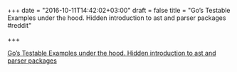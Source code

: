 +++
date = "2016-10-11T14:42:02+03:00"
draft = false
title = "Go’s Testable Examples under the hood. Hidden introduction to ast and parser packages  #reddit"

+++

<p><a href="https://t.co/aYANXCRHx7">Go&rsquo;s Testable Examples under the hood. Hidden introduction to ast and parser packages</a></p>


